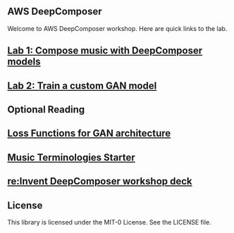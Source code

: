 ## AWS DeepComposer

Welcome to AWS DeepComposer workshop. Here are quick links to the lab.


## [Lab 1: Compose music with DeepComposer models](Lab%201)

## [Lab 2: Train a custom GAN model](Lab%202)

## Optional Reading 

## [Loss Functions for GAN architecture](Loss-functions.md)

## [Music Terminologies Starter](Music-terminologies.md)

## [re:Invent DeepComposer workshop deck](reinvent-workshop-deck)


## License

This library is licensed under the MIT-0 License. See the LICENSE file.